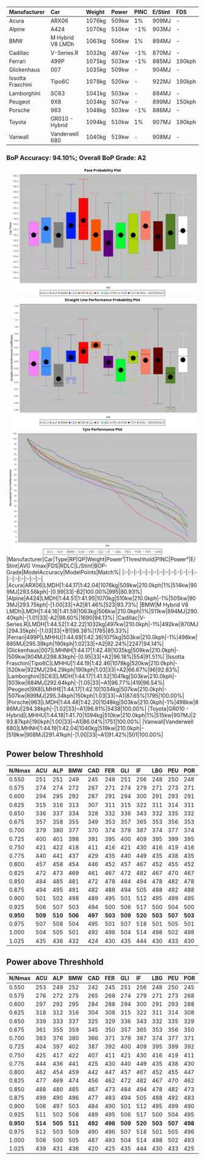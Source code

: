 |Manufacturer|Car|Weight|Power|PINC|E/Stint|FDS|
|:-|:-|:-|:-|:-|:-|:-|
|Acura|ARX06|1076kg|509kw|1%|909MJ|-|
|Alpine|A424|1070kg|510kw|-1%|903MJ|-|
|BMW|M Hybrid V8 LMDh|1063kg|506kw|1%|894MJ|-|
|Cadillac|V-Series.R|1032kg|497kw|-1%|870MJ|-|
|Ferrari|499P|1075kg|503kw|-1%|885MJ|190kph|
|Glickenhaus|007|1035kg|509kw|-|904MJ|-|
|Issotta Fraschini|Tipo6C|1078kg|520kw|-|922MJ|190kph|
|Lamborghini|SC63|1041kg|503kw|-|884MJ|-|
|Peugeot|9X8|1034kg|507kw|-|899MJ|150kph|
|Porsche|963|1048kg|503kw|-1%|886MJ|-|
|Toyota|GR010 - Hybrid|1094kg|510kw|1%|907MJ|190kph|
|Vanwall|Vanderwell 680|1040kg|519kw|-|908MJ|-|

### BoP Accuracy: 94.10%; Overall BoP Grade: A2
![PACECHART](./IMG/ACOMETHOD.png)
![STRAIGHTLINEPERFORMANCECHART](./IMG/ACOMETHOD_sp.png)
![TYREPERFORMANCECHART](./IMG/ACOMETHOD_tw.png)
|Manufacturer|Car|Type|RP|QP|Weight|Power¹|Threshhold|PINC|Power²|E/Stint|AVG Vmax|FDS|RDLC|L/Stint|BOP-Grade|ModelAccuracy|ModelPoints|Match%|
|:-|:-|:-|:-|:-|:-|:-|:-|:-|:-|:-|:-|:-|:-|:-|:-|:-|:-|:-|
|Acura|ARX06|LMDH|1:44.17|1:42.04|1076kg|509kw|210.0kph|1%|514kw|909MJ|293.56kph|-|0.99|33|-B2|100.00%|995|80.93%|
|Alpine|A424|LMDH|1:44.51|1:41.95|1070kg|510kw|210.0kph|-1%|505kw|903MJ|293.75kph|-|1.00|33|+A2|81.46%|523|93.73%|
|BMW|M Hybrid V8 LMDh|LMDH|1:44.16|1:41.59|1063kg|506kw|210.0kph|1%|511kw|894MJ|290.40kph|-|1.01|33|-A2|98.60%|1690|94.13%|
|Cadillac|V-Series.R|LMDH|1:44.52|1:42.22|1032kg|497kw|210.0kph|-1%|492kw|870MJ|294.35kph|-|1.03|33|+B1|98.38%|1765|85.33%|
|Ferrari|499P|LMHHU|1:44.69|1:42.36|1075kg|503kw|210.0kph|-1%|498kw|885MJ|295.39kph|190kph|1.02|33|+A2|92.24%|2247|94.14%|
|Glickenhaus|007|LMHNH|1:44.17|1:42.49|1035kg|509kw|210.0kph|-|509kw|904MJ|298.83kph|-|0.95|33|+A2|96.18%|554|91.51%|
|Issotta Fraschini|Tipo6C|LMHHU|1:44.19|1:42.46|1078kg|520kw|210.0kph|-|520kw|922MJ|294.29kph|190kph|1.03|33|+A2|66.67%|96|92.83%|
|Lamborghini|SC63|LMDH|1:44.17|1:41.52|1041kg|503kw|210.0kph|-|503kw|884MJ|292.64kph|-|1.05|33|~A1|96.77%|419|96.54%|
|Peugeot|9X8|LMHHE|1:44.17|1:42.10|1034kg|507kw|210.0kph|-|507kw|899MJ|295.34kph|150kph|1.03|33|~A1|87.65%|1795|100.00%|
|Porsche|963|LMDH|1:44.48|1:42.20|1048kg|503kw|210.0kph|-1%|498kw|886MJ|294.38kph|-|1.02|33|~A1|96.81%|5438|100.00%|
|Toyota|GR010 - Hybrid|LMHHU|1:44.18|1:41.70|1094kg|510kw|210.0kph|1%|515kw|907MJ|293.87kph|190kph|1.00|33|~A1|86.04%|1751|100.00%|
|Vanwall|Vanderwell 680|LMHNH|1:44.19|1:42.04|1040kg|519kw|210.0kph|-|519kw|908MJ|291.41kph|-|1.00|33|~A1|91.42%|501|100.00%|

## Power below Threshhold
|N/Nmax|ACU|ALP|BMW|CAD|FER|GLI|IF|LBG|PEU|POR|TOY|VAN|
|:-|:-|:-|:-|:-|:-|:-|:-|:-|:-|:-|:-|:-|
|0.550|251|251|249|245|248|251|256|248|250|248|251|256|
|0.575|274|274|272|267|271|274|279|271|273|271|274|279|
|0.600|294|295|292|287|291|294|300|291|293|291|295|299|
|0.625|315|316|313|307|311|315|322|311|314|311|316|321|
|0.650|336|337|334|328|332|336|343|332|335|332|337|342|
|0.675|357|358|355|349|353|357|365|353|356|353|358|364|
|0.700|379|380|377|370|374|379|387|374|377|374|380|386|
|0.725|400|401|398|391|395|400|409|395|399|395|401|408|
|0.750|421|422|418|411|416|421|430|416|419|416|422|429|
|0.775|440|441|437|429|435|440|449|435|438|435|441|448|
|0.800|457|458|454|446|452|457|467|452|455|452|458|466|
|0.825|472|473|469|461|467|472|482|467|470|467|473|481|
|0.850|484|485|481|472|478|484|494|478|482|478|485|493|
|0.875|494|495|491|482|488|494|505|488|492|488|495|504|
|0.900|501|502|498|489|495|501|512|495|499|495|502|511|
|0.925|506|507|503|494|500|506|517|500|504|500|507|516|
|**0.950**|**509**|**510**|**506**|**497**|**503**|**509**|**520**|**503**|**507**|**503**|**510**|**519**|
|0.975|507|508|504|495|501|507|518|501|505|501|508|517|
|1.000|504|505|501|492|498|504|514|498|502|498|505|513|
|1.025|435|436|432|424|430|435|444|430|433|430|436|443|

## Power above Threshhold
|N/Nmax|ACU|ALP|BMW|CAD|FER|GLI|IF|LBG|PEU|POR|TOY|VAN|
|:-|:-|:-|:-|:-|:-|:-|:-|:-|:-|:-|:-|:-|
|0.550|253|249|252|242|245|251|256|248|250|245|254|256|
|0.575|276|272|275|265|268|274|279|271|273|268|277|279|
|0.600|297|292|295|284|288|294|300|291|293|288|297|299|
|0.625|318|312|316|304|308|315|322|311|314|308|319|321|
|0.650|339|333|337|325|329|336|343|332|335|329|340|342|
|0.675|361|355|359|345|350|357|365|353|356|350|362|364|
|0.700|383|376|380|366|371|379|387|374|377|371|383|386|
|0.725|404|397|402|387|392|400|409|395|399|392|405|408|
|0.750|425|417|422|407|411|421|430|416|419|411|426|429|
|0.775|444|436|441|425|430|440|449|435|438|430|445|448|
|0.800|462|454|459|442|447|457|467|452|455|447|463|466|
|0.825|477|469|474|456|462|472|482|467|470|462|478|481|
|0.850|488|480|485|467|473|484|494|478|482|473|489|493|
|0.875|499|490|496|477|483|494|505|488|492|483|500|504|
|0.900|506|497|503|484|490|501|512|495|499|490|507|511|
|0.925|511|502|508|489|495|506|517|500|504|495|512|516|
|**0.950**|**514**|**505**|**511**|**492**|**498**|**509**|**520**|**503**|**507**|**498**|**515**|**519**|
|0.975|512|503|509|490|496|507|518|501|505|496|513|517|
|1.000|508|500|505|487|493|504|514|498|502|493|509|513|
|1.025|439|431|436|420|425|435|444|430|433|425|440|443|
